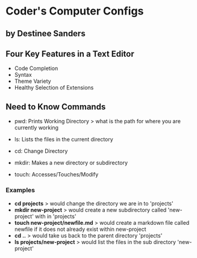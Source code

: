 # Coder's Computer Configs

## by Destinee Sanders

## Four Key Features in a Text Editor

+ Code Completion
+ Syntax
+ Theme Variety
+ Healthy Selection of Extensions

## Need to Know Commands

+ pwd: Prints Working Directory > what is the path for where you are currently working

+ ls: Lists the files in the current directory
+ cd: Change Directory
+ mkdir: Makes a new directory or subdirectory
+ touch: Accesses/Touches/Modify

### Examples

+ **cd projects** > would change the directory we are in to 'projects'
+ **mkdir new-project** > would create a new subdirectory called 'new-project' with in 'projects'
+ **touch new-project/newfile.md** > would create a markdown file called newfile if it does not already exist within new-project
+ **cd ..** > would take us back to the parent directory 'projects'
+ **ls projects/new-project** > would list the files in the sub directory 'new-project'
